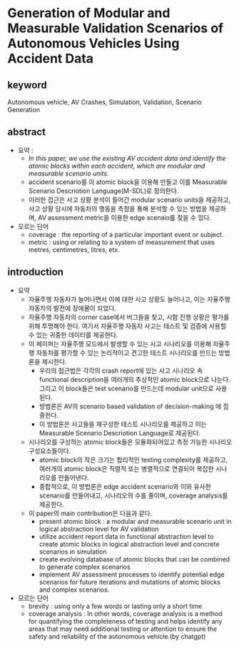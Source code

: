 # Generation of Modular and Measurable Validation Scenarios of Autonomous Vehicles Using Accident Data

## keyword

Autonomous vehicle, AV Crashes, Simulation, Validation, Scenario Generation

## abstract

- 요약 : 
  - *In this paper, we use the existing AV accident data and identify the atomic blocks within each accident, which are modular and measurable scenario units.*
  - accident scenario를 이 atomic block을 이용해 만들고 이를 Measurable Scenario Descriotion Language(M-SDL)로 정의한다.
  - 이러한 접근은 사고 상황 분석이 들어간 modular scenario units을 제공하고, 사고 상황 당시에 자동차의 행동을 측정을 통해 분석할 수 있는 방법을 제공하며, AV assessment metric을 이용한 edge scenaio를 찾을 수 있다.
- 모르는 단어
  - coverage : the reporting of a particular important event or subject.
  - metric : using or relating to a system of measurement that uses metres, centimetres, litres, etx.
## introduction

- 요약
  - 자율주행 자동차가 늘어나면서 이에 대한 사고 상황도 늘어나고, 이는 자율주행 자동차의 발전에 장애물이 되었다.
  - 자율주행 자동차의 corner case에서 버그들을 찾고, 시험 진행 상황은 평가를 위해 투명해야 한다. 여기서 자율주행 자동차 사고는 테스트 및 검증에 사용할 수 있는 귀중한 데이터를 제공한다.
  - 이 페이퍼는 자율주행 모드에서 발생할 수 있는 사고 시나리오를 이용해 자율주행 자동차를 평가할 수 있는 논리적이고 견고한 테스트 시나리오를 만드는 방법론을 제시한다. 
    - 우리의 접근법은 각각의 crash report에 있는 사고 시나리오 속 functional description을 여러개의 추상적인 atomic block으로 나눈다. 그리고 이 block들은 test scenario를 만드는데 modular unit으로 사용된다. 
    - 방법론은 AV의 scenario based validation of decision-making 에 집중한다.
    - 이 방법론은 사고들을 재구성한 테스트 시나리오를 제공하고 이는 Measurable Scenario Descriotion Language로 제공된다.
  - 시나리오를 구성하는 atomic block들은 모듈화되어있고 측정 가능한 시나리오 구성요소들이다. 
    - atomic block의 작은 크기는 합리적인 testing complexity를 제공하고, 여러개의 atomic block은 직렬적 또는 병렬적으로 연결되어 복잡한 시나리오를 만들어낸다. 
    - 종합적으로, 이 방법론은 edge accident scenario와 이와 유사한 scenario를 만들어내고, 시나리오의 수를 줄이며, coverage analysis를 제공한다.
  - 이 paper의 main contribution은 다음과 같다.
    - present atomic block : a modular and measurable scenario unit in logical abstraction level for AV validation
    - utilize accident report data in functional abstraction level to create atomic blocks in logical abstraction level and concrete scenarios in simulation
    - create evolving database of atomic blocks that can be combined to generate complex scenarios
    - implement AV assessment processes to identify potential edge scenarios for future iterations and mutations of atomic blocks and complex scenarios.
- 모르는 단어 
  - brevity : using only a few words or lasting only a short time
  - coverage analysis : In other words, coverage analysis is a method for quantifying the completeness of testing and helps identify any areas that may need additional testing or attention to ensure the safety and reliability of the autonomous vehicle.(by chatgpt)
